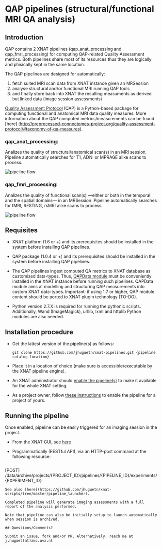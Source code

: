 # QAP pipelines (structural/functional MRI QA analysis)

## Introduction
QAP contains 2 XNAT pipelines (qap_anat_processing and qap_fmri_processing) for computing QAP-related Quality Assessment metrics. Both pipelines share most of its resources thus they are logically and phisically kept in the same location. 

The QAP pipelines are designed for automatically: 

1. fetch suited MRI scan data from XNAT instance given an MRSession
2. analyse structural and/or functional MRI running QAP tools
3. and finally store back into XNAT the resulting measuments as derived but linked data (image session assessments)

[Quality Assessment Protocol](http://preprocessed-connectomes-project.org/quality-assessment-protocol/) (QAP) is a Python-based package for computing functional and anatomical MRI data quality measures.
More information about the QAP computed metrics/measurements can be found [here] (http://preprocessed-connectomes-project.org/quality-assessment-protocol/#taxonomy-of-qa-measures).

### qap_anat_processing:
Analizes the quality of structural/anatomical scan(s) in an MRI session. Pipeline automatically searches for T1, ADNI or MPRAGE alike scans to process.

![pipeline flow](http://i.imgur.com/C4Dzgrk.png)

### qap_fmri_processing:
Analizes the quality of functional scan(s) —either or both in the temporal and the spatial domains— in an MRSession. Pipeline automatically searches for fMRI, RESTING, rsMRI alike scans to process.

![pipeline flow](http://i.imgur.com/doIvNZZ.png)

## Requisites
- XNAT platform (1.6 or +) and its prerequisites should be installed in the system before installing QAP pipelines. 

- QAP package (1.0.4 or +) and its prerequisites should be installed in the system before installing QAP pipelines.

- The QAP pipelines ingest computed QA metrics to XNAT database as customized data-types. Thus, [QAPData module](https://github.com/jhuguetn/xnat-modules/tree/master/QAPData-0.4) must be conveniently installed in the XNAT instance before running such pipelines. QAPData module aims at modelling and structuring QAP measurements into custom XNAT data-types. Important: if using 1.7 or higher, QAP module content should be ported to XNAT plugin technology (TO-DO).

- Python version 2.7.X is required for running the pythonic scripts. Additionally, Wand (ImageMagick), urllib, lxml and httplib Python modules are also needed.

## Installation procedure

* Get the lattest version of the pipeline(s) as follows: 

  ```
  git clone https://github.com/jhuguetn/xnat-pipelines.git {pipeline catalog location}
  ```
  
* Place it in a location of choice (make sure is accessible/executable by the XNAT pipeline engine).
* An XNAT administrator should [enable the pipeline(s)](https://wiki.xnat.org/display/XNAT16/Installing+Pipelines+in+XNAT) to make it available for the whole XNAT setting.
* As a project owner, follow [these instructions](https://wiki.xnat.org/display/XNAT16/Working+with+Processing+Pipelines) to enable the pipeline for a project of yours.

## Running the pipeline

Once enabled, pipeline can be easily triggered for an imaging session in the project.

* From the XNAT GUI, see [here](https://wiki.xnat.org/display/XNAT16/Working+with+Processing+Pipelines#WorkingwithProcessingPipelines-RunningPipelinesonyourProject)

* Programmatically (RESTful API), via an HTTP-post command at the following resource: 
  ```
[POST] /data/archive/projects/{PROJECT_ID}/pipelines/{PIPELINE_ID}/experiments/{EXPERIMENT_ID}
  ```
  See also [here](https://github.com/jhuguetn/xnat-scripts/tree/master/pipeline_launcher).

Completed pipeline will generate imaging assessments with a full report of the analysis performed. 

Note that pipeline can also be initially setup to launch automatically when session is archived.

## Questions/Comments?

Submit an issue, fork and/or PR. Alternatively, reach me at j.huguet(at)amc.uva.nl
